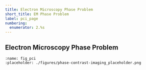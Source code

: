 ```yaml
---
title: Electron Microscopy Phase Problem
short_title: EM Phase Problem
label: pci_page
numbering:
  enumerator: 2.%s
---
```


## Electron Microscopy Phase Problem

```{figure} #app:phase-contrast-imaging
:name: fig_pci
:placeholder: ./figures/phase-contrast-imaging_placeholder.png
```
